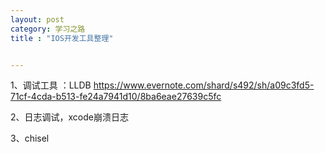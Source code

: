```yaml
---
layout: post
category: 学习之路
title : "IOS开发工具整理"


---
```


1、调试工具 ：LLDB  https://www.evernote.com/shard/s492/sh/a09c3fd5-71cf-4cda-b513-fe24a7941d10/8ba6eae27639c5fc

2、日志调试，xcode崩溃日志

3、chisel